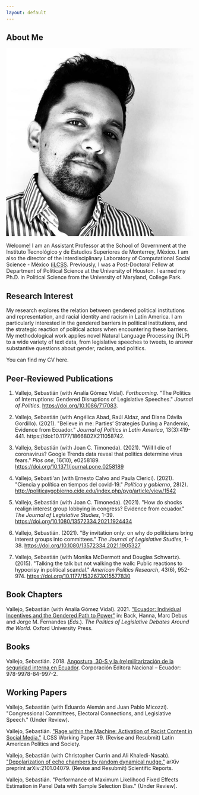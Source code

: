 ```yaml
---
layout: default
---
```


## About Me

<img class="profile-picture" src="C1461B40-57E5-4DBD-B37A-82D96282E372_1_105_c.jpeg">

Welcome! I am an Assistant Professor at the School of Government at the Instituto Tecnológico y de Estudios Superiores de Monterrey, México. I am also the director of the interdisciplinary Laboratory of Computational Social Science - México ([iLCSS](https://ilcss.umd.edu/). Previously, I was a Post-Doctoral Fellow at Department of Political Science at the University of Houston. I earned my Ph.D. in Political Science from the University of Maryland, College Park.

## Research Interest

My research explores the relation between gendered political institutions and representation, and racial identity and racism in Latin America. I am particularly interested in the gendered barriers in political institutions, and the strategic reaction of political actors when encountering these barriers. My methodological work applies novel Natural Language Processing (NLP) to a wide variety of text data, from legislative speeches to tweets, to answer substantive questions about gender, racism, and politics.

You can find my CV here.

## Peer-Reviewed Publications

1. Vallejo, Sebastián (with Analía Gómez Vidal). *Forthcoming*. "The Politics of Interruptions: Gendered Disruptions of Legislative Speeches." *Journal of Politics*. https://doi.org/10.1086/717083. 

2. Vallejo, Sebastián (with Angélica Abad, Raúl Aldaz, and Diana Dávila Gordillo). (2021). "Believe in me: Parties’ Strategies During a Pandemic, Evidence from Ecuador." *Journal of Politics in Latin America*, 13(3):419-441. https://doi:10.1177/1866802X211058742.  

3. Vallejo, Sebastián (with Joan C. Timoneda). (2021). "Will I die of coronavirus? Google Trends data reveal that politics determine virus fears." *Plos one*, 16(10), e0258189. https://doi.org/10.1371/journal.pone.0258189

4. Vallejo, Sebasti\'an (with Ernesto Calvo and Paula Clerici). (2021). "Ciencia y política en tiempos del covid-19." *Política y gobierno*, 28(2). http://politicaygobierno.cide.edu/index.php/pyg/article/view/1542

5. Vallejo, Sebastián (with Joan C. Timoneda). (2021). "How do shocks realign interest group lobbying in congress? Evidence from ecuador." *The Journal of Legislative Studies*, 1-39. https://doi.org/10.1080/13572334.2021.1924434

6. Vallejo, Sebastián. (2021). "By invitation only: on why do politicians bring interest groups into committees." *The Journal of Legislative Studies*, 1-38. https://doi.org/10.1080/13572334.2021.1905327

7. Vallejo, Sebastián (with Monika McDermott and Douglas Schwartz). (2015). "Talking the talk but not walking the walk: Public reactions to hypocrisy in political scandal." *American Politics Research*, 43(6), 952-974. https://doi.org/10.1177/1532673X15577830

## Book Chapters

Vallejo, Sebastián (with Analía Gómez Vidal). 2021. ["Ecuador: Individual Incentives and the Gendered Path to Power"](https://books.google.com.mx/books?id=Oi5CEAAAQBAJ&pg=PA260&lpg=PA260&dq=Ecuador:+Individual+Incentives+and+the+Gendered+Path+to+Power&source=bl&ots=NiaGM0Z1Z8&sig=ACfU3U1ilva5tyvciXzZM44w81X8pNK1sw&hl=en&sa=X&ved=2ahUKEwjHne6Ogt3zAhU3k2oFHTKEBSoQ6AF6BAgMEAM#v=onepage&q=Ecuador\%3A\%20Individual\%20Incentives\%20and\%20the\%20Gendered\%20Path\%20to\%20Power&f=false) in: Back, Hanna, Marc Debus and Jorge M. Fernandes (*Eds.*). *The Politics of Legislative Debates Around the World.* Oxford University Press. 

## Books
Vallejo, Sebastián. 2018. [Angostura, 30-S y la (re)militarización de la seguridad interna en Ecuador](http://hdl.handle.net/10644/6551). Corporación Editora Nacional – Ecuador: 978-9978-84-997-2. 

## Working Papers

Vallejo, Sebastián (with Eduardo Alemán and Juan Pablo Micozzi). "Congressional Committees, Electoral Connections, and Legislative Speech." (Under Review). 

Vallejo, Sebastián. ["Rage within the Machine: Activation of Racist Content in Social Media."](https://ilcss.umd.edu/static/6d7c40d89a13fef276f407e9ed1a2520/rage.pdf) iLCSS Working Paper \#9. (Revise and Resubmit) Latin American Politics and Society. 

Vallejo, Sebastián (with Christopher Currin and Ali Khaledi-Nasab). ["Depolarization of echo chambers by random dynamical nudge."](https://arxiv.org/pdf/2101.04079.pdf) arXiv preprint arXiv:2101.04079. (Revise and Resubmit) Scientific Reports. 

Vallejo, Sebastián. "Performance of Maximum Likelihood Fixed Effects Estimation in Panel Data with Sample Selection Bias." (Under Review).

